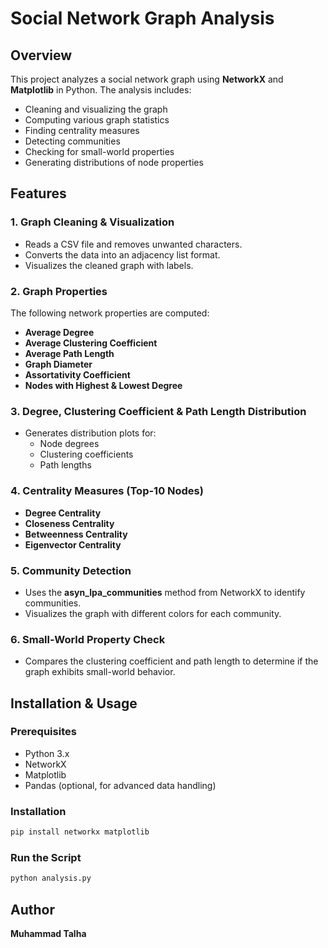 # Social Network Graph Analysis

## Overview
This project analyzes a social network graph using **NetworkX** and **Matplotlib** in Python. The analysis includes:
- Cleaning and visualizing the graph
- Computing various graph statistics
- Finding centrality measures
- Detecting communities
- Checking for small-world properties
- Generating distributions of node properties

## Features
### 1. **Graph Cleaning & Visualization**
- Reads a CSV file and removes unwanted characters.
- Converts the data into an adjacency list format.
- Visualizes the cleaned graph with labels.

### 2. **Graph Properties**
The following network properties are computed:
- **Average Degree**
- **Average Clustering Coefficient**
- **Average Path Length**
- **Graph Diameter**
- **Assortativity Coefficient**
- **Nodes with Highest & Lowest Degree**

### 3. **Degree, Clustering Coefficient & Path Length Distribution**
- Generates distribution plots for:
  - Node degrees
  - Clustering coefficients
  - Path lengths

### 4. **Centrality Measures (Top-10 Nodes)**
- **Degree Centrality**
- **Closeness Centrality**
- **Betweenness Centrality**
- **Eigenvector Centrality**

### 5. **Community Detection**
- Uses the **asyn_lpa_communities** method from NetworkX to identify communities.
- Visualizes the graph with different colors for each community.

### 6. **Small-World Property Check**
- Compares the clustering coefficient and path length to determine if the graph exhibits small-world behavior.

## Installation & Usage
### Prerequisites
- Python 3.x
- NetworkX
- Matplotlib
- Pandas (optional, for advanced data handling)

### Installation
```bash
pip install networkx matplotlib
```

### Run the Script
```bash
python analysis.py
```
## Author
**Muhammad Talha** 
